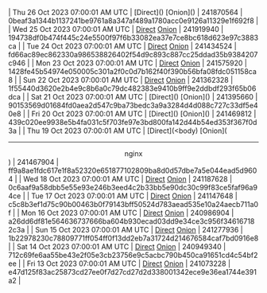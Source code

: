 | Thu 26 Oct 2023 07:00:01 AM UTC | [Direct](</body></html>) [Onion](</body></html>) | 241870564 | 0beaf3a1344b1137241be9761a8a347af489a1780acc0e9126a11329e1f692f8 | 
| Wed 25 Oct 2023 07:00:01 AM UTC | [Direct](https://oshi.at/bHVV) [Onion](http://5ety7tpkim5me6eszuwcje7bmy25pbtrjtue7zkqqgziljwqy3rrikqd.onion/bHVV) | 241919940 | 194738df0b474f445c24e5500f97f6b33082ea37e7ce8bc618d623e97c3883ca | 
| Tue 24 Oct 2023 07:00:01 AM UTC | [Direct](https://oshi.at/XAWS) [Onion](http://5ety7tpkim5me6eszuwcje7bmy25pbtrjtue7zkqqgziljwqy3rrikqd.onion/XAWS) | 241434524 | fd66ac89ec862330a986538826402f54d9c893c887cc25ddad35b9384207c946 | 
| Mon 23 Oct 2023 07:00:01 AM UTC | [Direct](https://oshi.at/wNGY) [Onion](http://5ety7tpkim5me6eszuwcje7bmy25pbtrjtue7zkqqgziljwqy3rrikqd.onion/wNGY) | 241575920 | 1428fe45b54974e050005c301a2f0c0d7b162f40f390b56bfa08fdc051158ca8 | 
| Sun 22 Oct 2023 07:00:01 AM UTC | [Direct](https://oshi.at/KtCv) [Onion](http://5ety7tpkim5me6eszuwcje7bmy25pbtrjtue7zkqqgziljwqy3rrikqd.onion/KtCv) | 241362328 | 1f55440d3620e2b4e9c8b6a0c79dc482383e9410b9ff9e2ddbdf293f65b06dca | 
| Sat 21 Oct 2023 07:00:01 AM UTC | [Direct](</body></html>) [Onion](</body></html>) | 241395660 | 90153569d01684fd0aea2d547c9ba73bedc3a9a3284d4d088c727c33df5e40e8 | 
| Fri 20 Oct 2023 07:00:01 AM UTC | [Direct](</body></html>) [Onion](</body></html>) | 241469812 | 439c020ee9938e5b4fa031c5f703fe97e3bd800fa142d44b54ed353f367f0d3a | 
| Thu 19 Oct 2023 07:00:01 AM UTC | [Direct](<body) [Onion](<hr><center>nginx</center>) | 241467904 | ff9a8ae1fdc617e1f8a52320e651877102809ba8d0d57dbe7a5e044ead5d9604 | 
| Wed 18 Oct 2023 07:00:01 AM UTC | [Direct](https://oshi.at/qeHy) [Onion](http://5ety7tpkim5me6eszuwcje7bmy25pbtrjtue7zkqqgziljwqy3rrikqd.onion/qeHy) | 241187628 | 0c6aaf9a58dbb5e55e93e246b3eed4c2b33bb5e90dc30c99f83ce5faf96a94ce | 
| Tue 17 Oct 2023 07:00:01 AM UTC | [Direct](https://oshi.at/kMCn) [Onion](http://5ety7tpkim5me6eszuwcje7bmy25pbtrjtue7zkqqgziljwqy3rrikqd.onion/kMCn) | 241147648 | c5c8b3ef1d75c90b00463b0f79143bff50524d783aead535e10a24aecb711a0f | 
| Mon 16 Oct 2023 07:00:01 AM UTC | [Direct](https://oshi.at/LEAZ) [Onion](http://5ety7tpkim5me6eszuwcje7bmy25pbtrjtue7zkqqgziljwqy3rrikqd.onion/LEAZ) | 240986904 | a26dd6df81e564636737666ba604b930ecad03dd9e34ce3c956f346167182c3a | 
| Sun 15 Oct 2023 07:00:01 AM UTC | [Direct](https://oshi.at/NEoV) [Onion](http://5ety7tpkim5me6eszuwcje7bmy25pbtrjtue7zkqqgziljwqy3rrikqd.onion/NEoV) | 241277936 | 1b22978230c78809771ff054ff0f13dd2eb7a31724d214676584caf7bd0916e8 | 
| Sat 14 Oct 2023 07:00:01 AM UTC | [Direct](https://oshi.at/dCNj) [Onion](http://5ety7tpkim5me6eszuwcje7bmy25pbtrjtue7zkqqgziljwqy3rrikqd.onion/dCNj) | 240949340 | 712c69fe6aa55be43e2f05e3cb23756e9c5acbc790b450ca91651cd4c54bf2ee | 
| Fri 13 Oct 2023 07:00:01 AM UTC | [Direct](https://oshi.at/yGrj) [Onion](http://5ety7tpkim5me6eszuwcje7bmy25pbtrjtue7zkqqgziljwqy3rrikqd.onion/yGrj) | 241073228 | e47d125f83ac25873cd27ee0f7d27cd27d2d338001342ece9e36ea1744e391a2 | 
